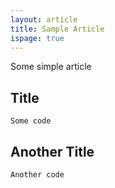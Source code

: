 ```yaml
---
layout: article
title: Sample Article
ispage: true
---
```


Some simple article

## Title

```
Some code
```

## Another Title

```
Another code
```
